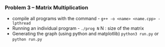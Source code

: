 ### Problem 3 – Matrix Multiplication
- compile all programs with the command - 
	`g++ -o <name> <name.cpp> -lpthread`
- Running an individual program - 
		`./prog N`
		N : size of the matrix
- Generating the graph (using python and matplotlib)
		`python3 run.py` or `python run.py`